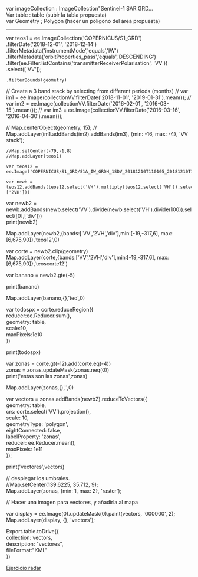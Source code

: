 var imageCollection : ImageCollection"Sentinel-1 SAR GRD...  
Var  table : table (subir la tabla propuesta)  
var Geometry ; Polygon (hacer un poligono del área propuesta)  

----------------

var teos1 = ee.ImageCollection('COPERNICUS/S1_GRD')  
    .filterDate('2018-12-01', '2018-12-14')  
    .filterMetadata('instrumentMode','equals','IW')  
    .filterMetadata('orbitProperties_pass','equals','DESCENDING')  
    .filter(ee.Filter.listContains('transmitterReceiverPolarisation', 'VV'))
    .select(['VV']);

    .filterBounds(geometry)  
    
   // Create a 3 band stack by selecting from different periods (months)
// var im1 = ee.Image(collectionVV.filterDate('2018-11-01', '2019-01-31').mean());
// var im2 = ee.Image(collectionVV.filterDate('2016-02-01', '2016-03-15').mean());
// var im3 = ee.Image(collectionVV.filterDate('2016-03-16', '2016-04-30').mean());

// Map.centerObject(geometry, 15);
// Map.addLayer(im1.addBands(im2).addBands(im3), {min: -16, max: -4}, 'VV stack');

    
    //Map.setCenter(-79,-1,8)  
    //Map.addLayer(teos1)  
    
    var teos12 = ee.Image('COPERNICUS/S1_GRD/S1A_IW_GRDH_1SDV_20181210T110105_20181210T110134_024962_02C050_F058')  
    
    var newb = teos12.addBands(teos12.select('VH').multiply(teos12.select('VH')).select([0],['2VH']))  
   
   var newb2 = newb.addBands(newb.select('VV').divide(newb.select('VH').divide(100)).select([0],['div']))  
   print(newb2)  
   
   Map.addLayer(newb2,{bands:['VV','2VH','div'],min:[-19,-317,6], max:[6,675,90]},'teos12',0)  
   
   var corte = newb2.clip(geometry)  
   Map.addLayer(corte,{bands:['VV','2VH','div'],min:[-19,-317,6], max:[6,675,90]},'teoscorte12')  
   
   
   var banano = newb2.gte(-5)  
  
   print(banano)  
  
  Map.addLayer(banano,{},'teo',0)  
  
  var todospx = corte.reduceRegion({  
    reducer:ee.Reducer.sum(),  
    geometry: table,  
    scale:10,  
    maxPixels:1e10  
  })
  
  
  print(todospx)
  
  var zonas = corte.gt(-12).add(corte.eq(-4))  
  zonas = zonas.updateMask(zonas.neq(0))  
  print('estas son las zonas',zonas)  
  
  
Map.addLayer(zonas,{},'',0)
  
  var vectors = zonas.addBands(newb2).reduceToVectors({  
  geometry: table,  
  crs: corte.select('VV').projection(),  
  scale: 10,  
  geometryType: 'polygon',  
  eightConnected: false,  
  labelProperty: 'zonas',  
  reducer: ee.Reducer.mean(),  
  maxPixels: 1e11  
});

print('vectores',vectors)

// desplegar los umbrales.  
//Map.setCenter(139.6225, 35.712, 9);  
Map.addLayer(zonas, {min: 1, max: 2}, 'raster');  
 
// Hacer  una imagen para vectores, y añadirla al mapa

var display = ee.Image(0).updateMask(0).paint(vectors, '000000', 2);  
Map.addLayer(display, {}, 'vectors');  

Export.table.toDrive({  
  collection: vectors,   
  description: "vectores",   
    fileFormat:"KML"  
})


[Ejercicio radar](https://code.earthengine.google.com/c79b38cf504a0030170775d2bb547aa4)
